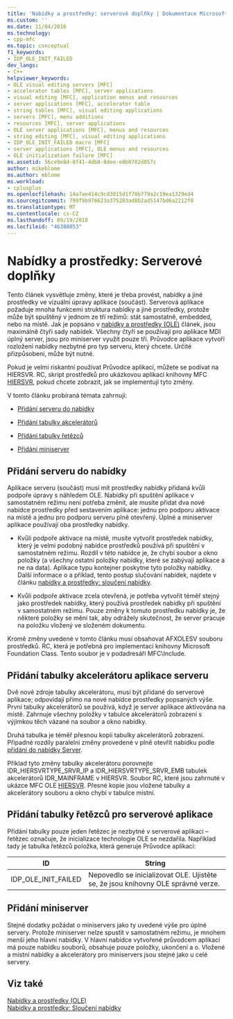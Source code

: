 ```yaml
---
title: 'Nabídky a prostředky: serverové doplňky | Dokumentace Microsoftu'
ms.custom: ''
ms.date: 11/04/2016
ms.technology:
- cpp-mfc
ms.topic: conceptual
f1_keywords:
- IDP_OLE_INIT_FAILED
dev_langs:
- C++
helpviewer_keywords:
- OLE visual editing servers [MFC]
- accelerator tables [MFC], server applications
- visual editing [MFC], application menus and resources
- server applications [MFC], accelerator table
- string tables [MFC], visual editing applications
- servers [MFC], menu additions
- resources [MFC], server applications
- OLE server applications [MFC], menus and resources
- string editing [MFC], visual editing applications
- IDP_OLE_INIT_FAILED macro [MFC]
- server applications [MFC], OLE menus and resources
- OLE initialization failure [MFC]
ms.assetid: 56ce9e8d-8f41-4db8-8dee-e8b0702d057c
author: mikeblome
ms.author: mblome
ms.workload:
- cplusplus
ms.openlocfilehash: 14a7ae414c9cd3015d1f70b779a2c19ea1329ed4
ms.sourcegitcommit: 799f9b976623a375203ad8b2ad5147bd6a2212f0
ms.translationtype: MT
ms.contentlocale: cs-CZ
ms.lasthandoff: 09/19/2018
ms.locfileid: "46388053"
---
```

# <a name="menus-and-resources-server-additions"></a>Nabídky a prostředky: Serverové doplňky

Tento článek vysvětluje změny, které je třeba provést, nabídky a jiné prostředky ve vizuální úpravy aplikace (součást). Serverová aplikace požaduje mnoha funkcemi struktura nabídky a jiné prostředky, protože může být spuštěný v jednom ze tří režimů: stát samostatně, embedded, nebo na místě. Jak je popsáno v [nabídky a prostředky (OLE)](../mfc/menus-and-resources-ole.md) článek, jsou maximálně čtyři sady nabídek. Všechny čtyři se používají pro aplikace MDI úplný server, jsou pro miniserver využít pouze tři. Průvodce aplikace vytvoří rozložení nabídky nezbytné pro typ serveru, který chcete. Určité přizpůsobení, může být nutné.

Pokud je velmi riskantní používat Průvodce aplikací, můžete se podívat na HIERSVR. RC, skript prostředků pro ukázkovou aplikaci knihovny MFC [HIERSVR](../visual-cpp-samples.md), pokud chcete zobrazit, jak se implementují tyto změny.

V tomto článku probíraná témata zahrnují:

- [Přidání serveru do nabídky](#_core_server_menu_additions)

- [Přidání tabulky akcelerátorů](#_core_server_application_accelerator_table_additions)

- [Přidání tabulky řetězců](../mfc/menus-and-resources-container-additions.md)

- [Přidání miniserver](#_core_mini.2d.server_additions)

##  <a name="_core_server_menu_additions"></a> Přidání serveru do nabídky

Aplikace serveru (součást) musí mít prostředky nabídky přidaná kvůli podpoře úpravy s náhledem OLE. Nabídky při spuštění aplikace v samostatném režimu není potřeba změnit, ale musíte přidat dva nové nabídce prostředky před sestavením aplikace: jednu pro podporu aktivace na místě a jednu pro podporu serveru plně otevřený. Úplné a miniserver aplikace používají oba prostředky nabídky.

- Kvůli podpoře aktivace na místě, musíte vytvořit prostředek nabídky, který je velmi podobný nabídce prostředků používá při spuštění v samostatném režimu. Rozdíl v této nabídce je, že chybí soubor a okno položky (a všechny ostatní položky nabídky, které se zabývají aplikace a ne na data). Aplikace typu kontejner poskytne tyto položky nabídky. Další informace o a příklad, tento postup slučování nabídek, najdete v článku [nabídky a prostředky: sloučení nabídky](../mfc/menus-and-resources-menu-merging.md).

- Kvůli podpoře aktivace zcela otevřená, je potřeba vytvořit téměř stejný jako prostředek nabídky, který používá prostředek nabídky při spuštění v samostatném režimu. Pouze změny k tomuto prostředku nabídky je, že některé položky se mění tak, aby odrážely skutečnost, že server pracuje na položku vložený ve složeném dokumentu.

Kromě změny uvedené v tomto článku musí obsahovat AFXOLESV souboru prostředků. RC, která je potřebná pro implementaci knihovny Microsoft Foundation Class. Tento soubor je v podadresáři MFC\Include.

##  <a name="_core_server_application_accelerator_table_additions"></a> Přidání tabulky akcelerátoru aplikace serveru

Dvě nové zdroje tabulky akcelerátoru, musí být přidané do serverové aplikace; odpovídají přímo na nové nabídce prostředky popsaných výše. První tabulky akcelerátorů se používá, když je server aplikace aktivována na místě. Zahrnuje všechny položky v tabulce akcelerátorů zobrazení s výjimkou těch vázané na soubor a okno nabídky.

Druhá tabulka je téměř přesnou kopii tabulky akcelerátorů zobrazení. Případné rozdíly paralelní změny provedené v plně otevřít nabídku podle [přidání do nabídky Server](#_core_server_menu_additions).

Příklad tyto změny tabulky akcelerátoru porovnejte IDR_HIERSVRTYPE_SRVR_IP a IDR_HIERSVRTYPE_SRVR_EMB tabulek akcelerátorů IDR_MAINFRAME v HIERSVR. Soubor RC, které jsou zahrnuté v ukázce MFC OLE [HIERSVR](../visual-cpp-samples.md). Přesné kopie jsou vložené tabulky a akcelerátory souboru a okno chybí v tabulce místní.

##  <a name="_core_string_table_additions_for_server_applications"></a> Přidání tabulky řetězců pro serverové aplikace

Přidání tabulky pouze jeden řetězec je nezbytné v serverové aplikaci – řetězec označuje, že inicializace technologie OLE se nezdařila. Například tady je tabulka řetězců položka, která generuje Průvodce aplikací:

|ID|String|
|--------|------------|
|IDP_OLE_INIT_FAILED|Nepovedlo se inicializovat OLE. Ujistěte se, že jsou knihovny OLE správné verze.|

##  <a name="_core_mini.2d.server_additions"></a> Přidání miniserver

Stejné dodatky požádat o miniservers jako ty uvedené výše pro úplné servery. Protože miniserver nelze spustit v samostatném režimu, je mnohem menší jeho hlavní nabídky. V hlavní nabídce vytvořené průvodcem aplikací má pouze nabídku souborů, obsahuje pouze položky, ukončení a o. Vložené a místní nabídky a akcelerátory pro miniservers jsou stejné jako u celé servery.

## <a name="see-also"></a>Viz také

[Nabídky a prostředky (OLE)](../mfc/menus-and-resources-ole.md)<br/>
[Nabídky a prostředky: Sloučení nabídky](../mfc/menus-and-resources-menu-merging.md)

